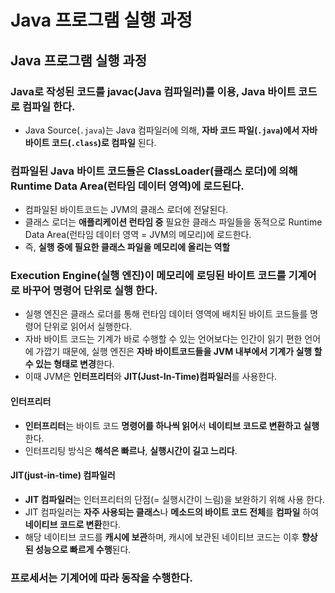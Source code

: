 # Java 프로그램 실행 과정


## Java 프로그램 실행 과정

### Java로 작성된 코드를 javac(Java 컴파일러)를 이용, Java 바이트 코드로 컴파일 한다.
  - Java Source(`.java`)는 Java 컴파일러에 의해, **자바 코드 파일(`.java`)에서 자바 바이트 코드(`.class`)로 컴파일** 된다.
### 컴파일된 Java 바이트 코드들은 ClassLoader(클래스 로더)에 의해 Runtime Data Area(런타임 데이터 영역)에 로드된다.
  - 컴파일된 바이트코드는 JVM의 클래스 로더에 전달된다.  
  - 클래스 로더는 **애플리케이션 런타임 중** 필요한 클래스 파일들을 동적으로 Runtime Data Area(런타임 데이터 영역 = JVM의 메모리)에 로드한다.
  - 즉, **실행 중에 필요한 클래스 파일을 메모리에 올리는 역할**
### Execution Engine(실행 엔진)이 메모리에 로딩된 바이트 코드를 기계어로 바꾸어 명령어 단위로 실행 한다.
  - 실행 엔진은 클래스 로더를 통해 런타임 데이터 영역에 배치된 바이트 코드들를 명령어 단위로 읽어서 실행한다.  
  - 자바 바이트 코드는 기계가 바로 수행할 수 있는 언어보다는 인간이 읽기 편한 언어에 가깝기 때문에, 실행 엔진은 **자바 바이트코드들을 JVM 내부에서 기계가 실행 할 수 있는 형태로 변경**한다.
  - 이때 JVM은 **인터프리터**와 **JIT(Just-In-Time)컴파일러**를 사용한다.  

#### 인터프리터
- **인터프리터**는 바이트 코드 **명령어를 하나씩 읽어**서 **네이티브 코드로 변환하고 실행**한다.
- 인터프리팅 방식은 **해석은 빠르나**, **실행시간이 길고 느리다**.

#### JIT(just-in-time) 컴파일러
- **JIT 컴파일러**는 인터프리터의 단점(= 실행시간이 느림)을 보완하기 위해 사용 한다.
- JIT 컴파일러는 **자주 사용되는 클래스**나 **메소드의 바이트 코드 전체**를 **컴파일** 하여 **네이티브 코드로 변환**한다.
- 해당 네이티브 코드를 **캐시에 보관**하며, 캐시에 보관된 네이티브 코드는 이후 **향상된 성능으로 빠르게 수행**된다.

### 프로세서는 기계어에 따라 동작을 수행한다.

